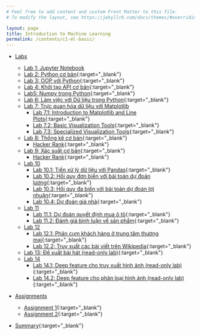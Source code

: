 ```yaml
---
# Feel free to add content and custom Front Matter to this file.
# To modify the layout, see https://jekyllrb.com/docs/themes/#overriding-theme-defaults

layout: page
title: Introduction to Machine Learning
permalink: /contents/c1-ml-basic/
---
```


- [Labs](#)
    - [Lab 1: Jupyter Notebook](#)
    - [Lab 2: Python cơ bản](lab2.html){:target="_blank"}
    - [Lab 3: OOP với Python](lab3.html){:target="_blank"}
    - [Lab 4: Khởi tạo API cơ bản](lab4.html){:target="_blank"}
    - [Lab5: Numpy trong Python](lab5.html){:target="_blank"}
    - [Lab 6: Làm việc với Dữ liệu trong Python](lab6.html){:target="_blank"}
    - [Lab 7: Trực quan hóa dữ liệu với Matplotlib](#)
      - [Lab 7.1: Introduction to Matplotlib and Line Plots](lab7-1.html){:target="_blank"}
      - [Lab 7.2: Basic Visualization Tools](lab7-2.html){:target="_blank"}
      - [Lab 7.3: Specialized Visualization Tools](lab7-3.html){:target="_blank"}
    - [Lab 8: Thống kê cơ bản](lab8.html){:target="_blank"}
      - [Hacker Rank](https://www.hackerrank.com/domains/tutorials/10-days-of-statistics?filters%5Bsubdomains%5D%5B%5D=10-days-of-statistics){:target="_blank"}
    - [Lab 9: Xác suất cơ bản](lab9.html){:target="_blank"}
      - [Hacker Rank](https://www.hackerrank.com/domains/tutorials/10-days-of-statistics?filters%5Bsubdomains%5D%5B%5D=10-days-of-statistics){:target="_blank"}
    - [Lab 10](#)
      - [Lab 10.1: Tiền xử lý dữ liệu với Pandas](lab10/10-1-data-preprocessing-tools.html){:target="_blank"}
      - [Lab 10.2: Hồi quy đơn biến với bài toán dự đoán lương](lab10/10-2-simple-linear-regression.html){:target="_blank"}
      - [Lab 10.3: Hồi quy đa biến với bài toán dự đoán lợi nhuận](lab10/10-3-multiple-linear-regression.html){:target="_blank"}
      - [Lab 10.4: Dự đoán giá nhà](lab10/10-4-predicting-house-price.html){:target="_blank"}
    - [Lab 11](#)
      - [Lab 11.1: Dự đoán quyết định mua ô tô](lab11/11-1-logistic-regression.html){:target="_blank"}
      - [Lab 11.2: Đánh giá bình luận về sản phẩm](lab11/11-2-analyzing-product-sentiment.html){:target="_blank"}
    - [Lab 12](#)
      - [Lab 12.1: Phân cụm khách hàng ở trung tâm thương mại](lab12/12-1-kmean-clustering.html){:target="_blank"}
      - [Lab 12.2: Truy xuất các bài viết trên Wikipedia](lab12/12-2-document-retrieval.html){:target="_blank"}
    - [Lab 13: Đề xuất bài hát (read-only lab)](lab13/Song_recommender.html){:target="_blank"}
    - [Lab 14](#)
      - [Lab 14.1: Deep feature cho truy xuất hình ảnh (read-only lab)](lab14/Lab_14_1_Deep_Features_for_Image_Retrieval.html){:target="_blank"}
      - [Lab 14.2: Deep feature cho phân loại hình ảnh (read-only lab)](lab14/Lab_14_2_Deep_Features_for_Image_Classification.html){:target="_blank"}
- [Assignments](#)
    - [Assignment 1](assignment-1/assignment-1.html){:target="_blank"}
    - [Assignment 2](assignment-2/assignment-2.html){:target="_blank"}

- [Summary](c1-ontapcuoimon.html){:target="_blank"}